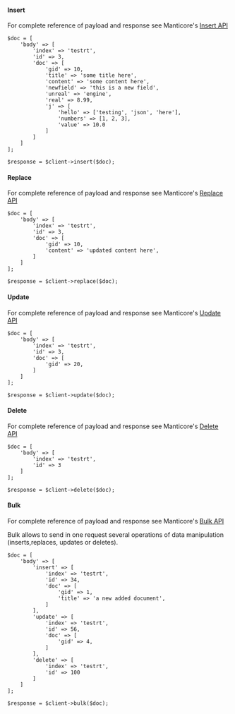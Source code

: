 
#### Insert

For complete reference of payload and response see Manticore's [Insert API](https://docs.manticoresearch.com/latest/html/http_reference/json_insert.html)

```
$doc = [
    'body' => [
        'index' => 'testrt',
        'id' => 3,
        'doc' => [
            'gid' => 10,
            'title' => 'some title here',
            'content' => 'some content here',
            'newfield' => 'this is a new field',
            'unreal' => 'engine',
            'real' => 8.99,
            'j' => [
                'hello' => ['testing', 'json', 'here'],
                'numbers' => [1, 2, 3],
                'value' => 10.0
            ]
        ]
    ]
];

$response = $client->insert($doc);
```

#### Replace

For complete reference of payload and response see Manticore's [Replace API](https://docs.manticoresearch.com/latest/html/http_reference/json_replace.html)

```
$doc = [
    'body' => [
        'index' => 'testrt',
        'id' => 3,
        'doc' => [
            'gid' => 10,
            'content' => 'updated content here',
        ]
    ]
];

$response = $client->replace($doc);
```

#### Update

For complete reference of payload and response see Manticore's [Update API](https://docs.manticoresearch.com/latest/html/http_reference/json_update.html)

```
$doc = [
    'body' => [
        'index' => 'testrt',
        'id' => 3,
        'doc' => [
            'gid' => 20,
        ]
    ]
];

$response = $client->update($doc);
```

#### Delete

For complete reference of payload and response see Manticore's [Delete API](https://docs.manticoresearch.com/latest/html/http_reference/json_delete.html)

```
$doc = [
    'body' => [
        'index' => 'testrt',
        'id' => 3
    ]
];

$response = $client->delete($doc);
```

#### Bulk

For complete reference of payload and response see Manticore's [Bulk API](https://docs.manticoresearch.com/latest/html/http_reference/json_bulk.html)

Bulk allows to send in one request several operations of data manipulation (inserts,replaces, updates or deletes).

```
$doc = [
    'body' => [
        'insert' => [
            'index' => 'testrt',
            'id' => 34,
            'doc' => [
                'gid' => 1,
                'title' => 'a new added document',
            ]
        ],
        'update' => [
            'index' => 'testrt',
            'id' => 56,
            'doc' => [
                'gid' => 4,
            ]
        ],
        'delete' => [
            'index' => 'testrt',
            'id' => 100
        ]
    ]
];

$response = $client->bulk($doc);
```